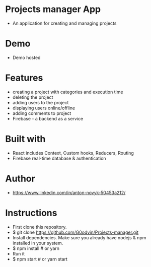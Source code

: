 # Projects manager App
- An application for creating and managing projects

# Demo
- Demo hosted 

# Features
- creating a project with categories and execution time
- deleting the project
- adding users to the project
- displaying users online/offline
- adding comments to project
- Firebase - a backend as a service

# Built with
- React includes Context, Custom hooks, Reducers, Routing
- Firebase real-time database & authentication

# Author
- https://www.linkedin.com/in/anton-novyk-50453a212/

# Instructions
- First clone this repository.
- $ git clone https://github.com/G0odvin/Projects-manager.git
- Install dependencies. Make sure you already have nodejs & npm installed in your system.
- $ npm install # or yarn
- Run it
- $ npm start # or yarn start
